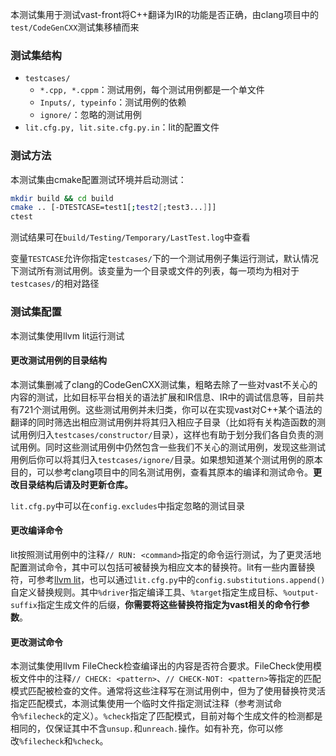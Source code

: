 本测试集用于测试vast-front将C++翻译为IR的功能是否正确，由clang项目中的`test/CodeGenCXX`测试集移植而来

### 测试集结构

- `testcases/`
  - `*.cpp, *.cppm`：测试用例，每个测试用例都是一个单文件
  - `Inputs/, typeinfo`：测试用例的依赖
  - `ignore/`：忽略的测试用例
- `lit.cfg.py, lit.site.cfg.py.in`：lit的配置文件

### 测试方法

本测试集由cmake配置测试环境并启动测试：
```bash
mkdir build && cd build
cmake .. [-DTESTCASE=test1[;test2[;test3...]]]
ctest
```
测试结果可在`build/Testing/Temporary/LastTest.log`中查看

变量`TESTCASE`允许你指定`testcases/`下的一个测试用例子集运行测试，默认情况下测试所有测试用例。该变量为一个目录或文件的列表，每一项均为相对于`testcases/`的相对路径

### 测试集配置

本测试集使用llvm lit运行测试

#### 更改测试用例的目录结构

本测试集删减了clang的CodeGenCXX测试集，粗略去除了一些对vast不关心的内容的测试，比如目标平台相关的语法扩展和IR信息、IR中的调试信息等，目前共有721个测试用例。这些测试用例并未归类，你可以在实现vast对C++某个语法的翻译的同时筛选出相应测试用例并将其归入相应子目录（比如将有关构造函数的测试用例归入`testcases/constructor/`目录），这样也有助于划分我们各自负责的测试用例。同时这些测试用例中仍然包含一些我们不关心的测试用例，发现这些测试用例后你可以将其归入`testcases/ignore/`目录。如果想知道某个测试用例的原本目的，可以参考clang项目中的同名测试用例，查看其原本的编译和测试命令。**更改目录结构后请及时更新仓库。**

`lit.cfg.py`中可以在`config.excludes`中指定忽略的测试目录

#### 更改编译命令

lit按照测试用例中的注释`// RUN: <command>`指定的命令运行测试，为了更灵活地配置测试命令，其中可以包括可被替换为相应文本的替换符。lit有一些内置替换符，可参考[llvm lit](https://llvm.org/docs/CommandGuide/lit.html#substitutions)，也可以通过`lit.cfg.py`中的`config.substitutions.append()`自定义替换规则。其中`%driver`指定编译工具、`%target`指定生成目标、`%output-suffix`指定生成文件的后缀，**你需要将这些替换符指定为vast相关的命令行参数**。

#### 更改测试命令

本测试集使用llvm FileCheck检查编译出的内容是否符合要求。FileCheck使用模板文件中的注释`// CHECK: <pattern>`、`// CHECK-NOT: <pattern>`等指定的匹配模式匹配被检查的文件。通常将这些注释写在测试用例中，但为了使用替换符灵活指定匹配模式，本测试集使用一个临时文件指定测试注释（参考测试命令`%filecheck`的定义）。`%check`指定了匹配模式，目前对每个生成文件的检测都是相同的，仅保证其中不含`unsup.`和`unreach.`操作。如有补充，你可以修改`%filecheck`和`%check`。
